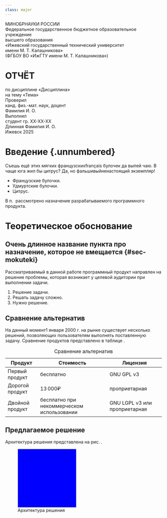```yaml
---
class: major
---
```


<div class="titlepage">
  <div class="institution">
      МИНОБРНАУКИ РОССИИ<br/>
      Федеральное государственное бюджетное образовательное учреждение<br/>
      высшего образования<br/>
      «Ижевский государственный технический университет имени М. Т. Калашникова»<br/>
      (ФГБОУ ВО «ИжГТУ имени М. Т. Калашникова»)
  </div>
  <div class="heading">
    <h1>ОТЧЁТ</h1>
    по дисциплине «Дисциплина»</br>
    на тему «Тема»<br/>
  </div>
  <div class="requisite">
    <div class="requisite-role">Проверил</div>
    <div>канд. физ.-мат. наук, доцент</div>
    <div>Фамилия И. О.</div>
    <div class="requisite-role">Выполнил</div>
    <div>студент гр. XX-XX-XX</div>
    <div>Длинная Фамилия И. О.</div>
  </div>
  <div class="date">Ижевск 2025</div>
</div>

# Введение {.unnumbered}

Съешь ещё этих мягких французских<span class="fn">français</span> булочек да
выпей чаю.  В чаще юга жил бы цитрус?  Да, но фальшивый<span
class="fn">ненастоящий</span> экземпляр!

- Французские булочки.
- Удмуртские булочки.
- Цитрус.

В п. <a class="h2ref" href="#sec-mokuteki"></a> рассмотрено назначение
разрабатываемого программного продукта.

# Теоретическое обоснование

## Очень длинное название пункта про назначение, которое не вмещается {#sec-mokuteki}

Рассматриваемый в данной работе программный продукт направлен на решение
проблемы, которая возникает у целевой аудитории при выполнении задачи.

1. Решение задачи.
1. Решать задачу сложно.
1. Нужно решение.

## Сравнение альтернатив

На данный момент<span class="fn">1 января 2000 г.</span> на рынке существует
несколько решений, позволяющих пользователям выполнять поставленную задачу.
Сравнение продуктов представлено в таблице <a class="tblref"
href="#tbl-comparison"></a>.

<table class="table" id="tbl-comparison">
<caption>Сравнение альтернатив</caption>
<thead>
<tr>
<th>Продукт</th>
<th>Стоимость</th>
<th>Лицензия</th>
</tr>
</thead>
<tbody>
<tr>
<td>Первый продукт</td>
<td>бесплатно</td>
<td>GNU GPL v3</td>
</tr>
<tr>
<td>Дорогой продукт</td>
<td>13 000₽</td>
<td>проприетарная</td>
</tr>
<tr>
<td>Двойной продукт</td>
<td>бесплатно при некоммерческом использовании</td>
<td>GNU LGPL v3 или проприетарная</td>
</tr>
</tbody>
</table>

## Предлагаемое решение

Архитектура решения представлена на рис. <a class="figref"
href="#fig-architecture"></a>.

<figure id="fig-architecture">
<img style="width:5cm;height:5cm;background-color:blue"></div>
<figcaption>Архитектура решения</figcaption>
</figure>
